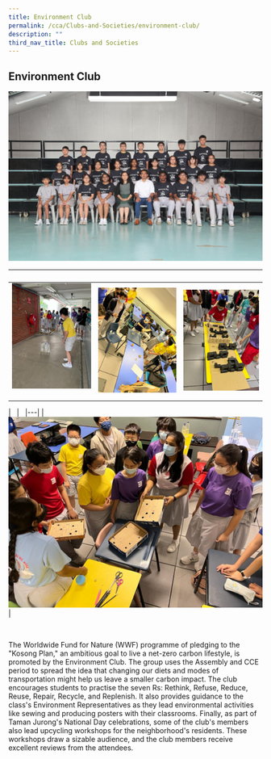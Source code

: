 ```yaml
---
title: Environment Club
permalink: /cca/Clubs-and-Societies/environment-club/
description: ""
third_nav_title: Clubs and Societies
---
```

## Environment Club 

![](/images/JSSEC1.jpg) 

|   |   |   |  
|---|---|---| 
| ![](/images/JSE1.jpeg)  | ![](/images/JSE2.jpeg)  | ![](/images/JSE3.jpeg)  |

|   |   
|---|
| ![](/images/JSE4.jpeg) |

<br>


The Worldwide Fund for Nature (WWF) programme of pledging to the "Kosong Plan," an ambitious goal to live a net-zero carbon lifestyle, is promoted by the Environment Club. The group uses the Assembly and CCE period to spread the idea that changing our diets and modes of transportation might help us leave a smaller carbon impact. The club encourages students to practise the seven Rs: Rethink, Refuse, Reduce, Reuse, Repair, Recycle, and Replenish. It also provides guidance to the class's Environment Representatives as they lead environmental activities like sewing and producing posters with their classrooms. Finally, as part of Taman Jurong's National Day celebrations, some of the club's members also lead upcycling workshops for the neighborhood's residents. These workshops draw a sizable audience, and the club members receive excellent reviews from the attendees.